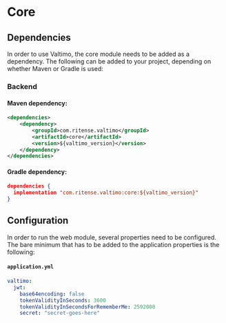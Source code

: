 # Core

## Dependencies

In order to use Valtimo, the core module needs to be added as a dependency. The
following can be added to your project, depending on whether Maven or Gradle is used:

### Backend

#### Maven dependency:
```xml
<dependencies>
    <dependency>
        <groupId>com.ritense.valtimo</groupId>
        <artifactId>core</artifactId>
        <version>${valtimo_version}</version>
    </dependency>
</dependencies>
```

#### Gradle dependency:
```json
dependencies {
  implementation "com.ritense.valtimo:core:${valtimo_version}"
}
```

## Configuration

In order to run the web module, several properties need to be configured. The bare minimum that has to be added to the
application properties is the following:

#### **`application.yml`**
```yaml
valtimo:
  jwt:
    base64encoding: false 
    tokenValidityInSeconds: 3600
    tokenValidityInSecondsForRememberMe: 2592000
    secret: "secret-goes-here"
```
